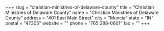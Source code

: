 +++
slug = "christian-ministries-of-delaware-county"
title = "Christian Ministries of Delaware County"
name = "Christian Ministries of Delaware County"
address = "401 East Main Street"
city = "Muncie"
state = "IN"
postal = "47305"
website = ""
phone = "765 288-0601"
fax = ""
+++
